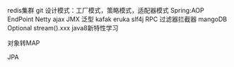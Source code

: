 redis集群
git
设计模式：工厂模式，策略模式，适配器模式
Spring:AOP  EndPoint
Netty
ajax
JMX
泛型
kafak
eruka
slf4j
RPC
过滤器拦截器
mangoDB
Optional
stream().xxx 
java8新特性学习

对象转MAP

JPA

